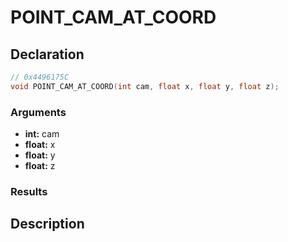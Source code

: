# POINT_CAM_AT_COORD

## Declaration
```cpp
// 0x4496175C
void POINT_CAM_AT_COORD(int cam, float x, float y, float z);
```

### Arguments
- **int:** cam
- **float:** x
- **float:** y
- **float:** z

### Results

## Description
